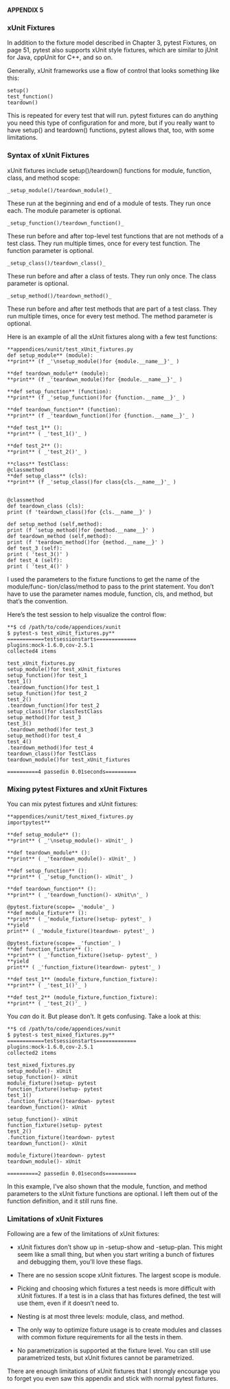 **APPENDIX 5**

### xUnit Fixtures

In addition to the fixture model described in Chapter 3, pytest Fixtures, on
page 51, pytest also supports xUnit style fixtures, which are similar to jUnit
for Java, cppUnit for C++, and so on.

Generally, xUnit frameworks use a flow of control that looks something
like this:

```
setup()
test_function()
teardown()
```

This is repeated for every test that will run. pytest fixtures can do anything you
need this type of configuration for and more, but if you really want to have setup()
and teardown() functions, pytest allows that, too, with some limitations.

### Syntax of xUnit Fixtures

xUnit fixtures include setup()/teardown() functions for module, function, class,
and method scope:

```
_setup_module()/teardown_module()_
```

These run at the beginning and end of a module of tests. They run once
each. The module parameter is optional.

```
_setup_function()/teardown_function()_
```
These run before and after top-level test functions that are not methods
of a test class. They run multiple times, once for every test function. The
function parameter is optional.

```
_setup_class()/teardown_class()_
```
These run before and after a class of tests. They run only once. The class
parameter is optional.

```
_setup_method()/teardown_method()_
```
These run before and after test methods that are part of a test class. They
run multiple times, once for every test method. The method parameter is
optional.


Here is an example of all the xUnit fixtures along with a few test functions:

```
**appendices/xunit/test_xUnit_fixtures.py
def setup_module** (module):
**print** (f _'\nsetup_module()for {module.__name__}'_ )

**def teardown_module** (module):
**print** (f _'teardown_module()for {module.__name__}'_ )

**def setup_function** (function):
**print** (f _'setup_function()for {function.__name__}'_ )

**def teardown_function** (function):
**print** (f _'teardown_function()for {function.__name__}'_ )

**def test_1** ():
**print** ( _'test_1()'_ )

**def test_2** ():
**print** ( _'test_2()'_ )

**class** TestClass:
@classmethod
**def setup_class** (cls):
**print** (f _'setup_class()for class{cls.__name__}'_ )


@classmethod
def teardown_class (cls):
print (f 'teardown_class()for {cls.__name__}' )

def setup_method (self,method):
print (f 'setup_method()for {method.__name__}' )
def teardown_method (self,method):
print (f 'teardown_method()for {method.__name__}' )
def test_3 (self):
print ( 'test_3()' )
def test_4 (self):
print ( 'test_4()' )
```

I used the parameters to the fixture functions to get the name of the module/func-
tion/class/method to pass to the print statement. You don’t have to use the
parameter names module, function, cls, and method, but that’s the convention.


Here’s the test session to help visualize the control flow:

```
**$ cd /path/to/code/appendices/xunit
$ pytest-s test_xUnit_fixtures.py**
============testsessionstarts=============
plugins:mock-1.6.0,cov-2.5.1
collected4 items

test_xUnit_fixtures.py
setup_module()for test_xUnit_fixtures
setup_function()for test_1
test_1()
.teardown_function()for test_1
setup_function()for test_2
test_2()
.teardown_function()for test_2
setup_class()for classTestClass
setup_method()for test_3
test_3()
.teardown_method()for test_3
setup_method()for test_4
test_4()
.teardown_method()for test_4
teardown_class()for TestClass
teardown_module()for test_xUnit_fixtures

==========4 passedin 0.01seconds==========
```

### Mixing pytest Fixtures and xUnit Fixtures

You can mix pytest fixtures and xUnit fixtures:

```
**appendices/xunit/test_mixed_fixtures.py
importpytest**

**def setup_module** ():
**print** ( _'\nsetup_module()- xUnit'_ )

**def teardown_module** ():
**print** ( _'teardown_module()- xUnit'_ )

**def setup_function** ():
**print** ( _'setup_function()- xUnit'_ )

**def teardown_function** ():
**print** ( _'teardown_function()- xUnit\n'_ )
```


```
@pytest.fixture(scope= _'module'_ )
**def module_fixture** ():
**print** ( _'module_fixture()setup- pytest'_ )
**yield
print** ( _'module_fixture()teardown- pytest'_ )

@pytest.fixture(scope= _'function'_ )
**def function_fixture** ():
**print** ( _'function_fixture()setup- pytest'_ )
**yield
print** ( _'function_fixture()teardown- pytest'_ )

**def test_1** (module_fixture,function_fixture):
**print** ( _'test_1()'_ )

**def test_2** (module_fixture,function_fixture):
**print** ( _'test_2()'_ )
```

You _can_ do it. But please don’t. It gets confusing. Take a look at this:

```
**$ cd /path/to/code/appendices/xunit
$ pytest-s test_mixed_fixtures.py**
============testsessionstarts=============
plugins:mock-1.6.0,cov-2.5.1
collected2 items

test_mixed_fixtures.py
setup_module()- xUnit
setup_function()- xUnit
module_fixture()setup- pytest
function_fixture()setup- pytest
test_1()
.function_fixture()teardown- pytest
teardown_function()- xUnit

setup_function()- xUnit
function_fixture()setup- pytest
test_2()
.function_fixture()teardown- pytest
teardown_function()- xUnit

module_fixture()teardown- pytest
teardown_module()- xUnit

==========2 passedin 0.01seconds==========
```

In this example, I’ve also shown that the module, function, and method parameters
to the xUnit fixture functions are optional. I left them out of the function
definition, and it still runs fine.


### Limitations of xUnit Fixtures

Following are a few of the limitations of xUnit fixtures:

- xUnit fixtures don’t show up in -setup-show and -setup-plan. This might seem
    like a small thing, but when you start writing a bunch of fixtures and
    debugging them, you’ll love these flags.

- There are no session scope xUnit fixtures. The largest scope is module.

- Picking and choosing which fixtures a test needs is more difficult with
    xUnit fixtures. If a test is in a class that has fixtures defined, the test will
    use them, even if it doesn’t need to.

- Nesting is at most three levels: module, class, and method.

- The only way to optimize fixture usage is to create modules and classes
    with common fixture requirements for all the tests in them.

- No parametrization is supported at the fixture level. You can still use
    parametrized tests, but xUnit fixtures cannot be parametrized.

There are enough limitations of xUnit fixtures that I strongly encourage you
to forget you even saw this appendix and stick with normal pytest fixtures.


